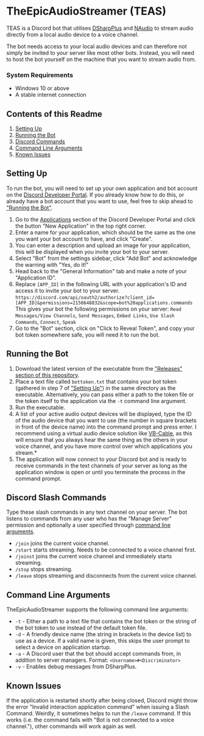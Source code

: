 # TheEpicAudioStreamer (TEAS)
TEAS is a Discord bot that utilises [DSharpPlus](https://github.com/DSharpPlus/DSharpPlus) and [NAudio](https://github.com/naudio/NAudio) to stream audio directly from a local audio device to a voice channel.

The bot needs access to your local audio devices and can therefore not simply be invited to your server like most other bots. Instead, you will need to host the bot yourself on the machine that you want to stream audio from.

### System Requirements
* Windows 10 or above
* A stable internet connection

## Contents of this Readme
1. [Setting Up](#user-content-setting-up)
2. [Running the Bot](#user-content-running-the-bot)
3. [Discord Commands](#user-content-discord-commands)
4. [Command Line Arguments](#user-content-command-line-arguments)
5. [Known Issues](#user-content-known-issues)

## Setting Up
To run the bot, you will need to set up your own application and bot account on the [Discord Developer Portal](https://discord.com/developers/applications). If you already know how to do this, or already have a bot account that you want to use, feel free to skip ahead to ["Running the Bot"](#user-content-running-the-bot).
1. Go to the [Applications](https://discord.com/developers/applications) section of the Discord Developer Portal and click the button "New Application" in the top right corner.
2. Enter a name for your application, which should be the same as the one you want your bot account to have, and click "Create".
3. You can enter a description and upload an image for your application, this will be displayed when you invite your bot to your server.
4. Select "Bot" from the settings sidebar, click "Add Bot" and acknowledge the warning with "Yes, do it!"
5. Head back to the "General Information" tab and make a note of your "Application ID".
6. Replace `[APP_ID]` in the following URL with your application's ID and access it to invite your bot to your server.<br/>`https://discord.com/api/oauth2/authorize?client_id=[APP_ID]&permissions=2150648832&scope=bot%20applications.commands`<br />
This gives your bot the following permissions on your server: `Read Messages/View Channels`, `Send Messages`, `Embed Links`, `Use Slash Commands`, `Connect`, `Speak`
7. Go to the "Bot" section, click on "Click to Reveal Token", and copy your bot token somewhere safe, you will need it to run the bot.

## Running the Bot
1. Download the latest version of the executable from the ["Releases" section of this repository](https://github.com/TheEpicSnowWolf/TheEpicAudioStreamer/releases/).
2. Place a text file called `bottoken.txt` that contains your bot token (gathered in step 7 of ["Setting Up"](#user-content-setting-up)) in the same directory as the executable. Alternatively, you can pass either a path to the token file or the token itself to the application via the `-t` command line argument.
3. Run the executable.
4. A list of your active audio output devices will be displayed, type the ID of the audio device that you want to use (the number in square brackets in front of the device name) into the command prompt and press enter. I recommend using a virtual audio device solution like [VB-Cable](https://vb-audio.com/Cable/), as this will ensure that you always hear the same thing as the others in your voice channel, and you have more control over which applications you stream.*
5. The application will now connect to your Discord bot and is ready to receive commands in the text channels of your server as long as the application window is open or until you terminate the process in the command prompt.

## Discord Slash Commands
Type these slash commands in any text channel on your server. The bot listens to commands from any user who has the "Manage Server" permission and optionally a user specified through [command line arguments](#user-content-command-line-arguments).
* `/join` joins the current voice channel.
* `/start` starts streaming. Needs to be connected to a voice channel first.
* `/joinst` joins the current voice channel and immediately starts streaming.
* `/stop` stops streaming.
* `/leave` stops streaming and disconnects from the current voice channel.

## Command Line Arguments
TheEpicAudioStreamer supports the following command line arguments:
* `-t` - Either a path to a text file that contains the bot token or the string of the bot token to use instead of the default token file.
* `-d` - A friendly device name (the string in brackets in the device list) to use as a device. If a valid name is given, this skips the user prompt to select a device on application startup.
* `-a` - A Discord user that the bot should accept commands from, in addition to server managers. Format: `<Username>#<Discriminator>`
* `-v` - Enables debug messages from DSharpPlus.

## Known Issues
If the application is restarted shortly after being closed, Discord might throw the error "Invalid interaction application command" when issuing a Slash Command. Weirdly, it sometimes helps to run the `/leave` command. If this works (i.e. the command fails with "Bot is not connected to a voice channel."), other commands will work again as well.